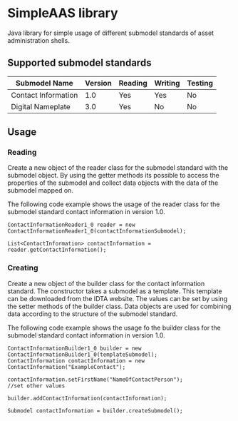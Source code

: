 # SimpleAAS library
Java library for simple usage of different submodel standards of asset administration shells.

## Supported submodel standards
| Submodel Name | Version | Reading | Writing | Testing |
|----|----|----|---------|----|
| Contact Information | 1.0 | Yes | Yes | No |
| Digital Nameplate | 3.0 | Yes | No | No |

## Usage
### Reading
Create a new object of the reader class for the submodel standard with the submodel object.
By using the getter methods its possible to access the properties of the submodel and collect data objects with the data
of the submodel mapped on.

The following code example shows the usage of the reader class for the submodel standard contact information in version 1.0.
```
ContactInformationReader1_0 reader = new ContactInformationReader1_0(contactInformationSubmodel);

List<ContactInformation> contactInformation = reader.getContactInformation();
```
### Creating
Create a new object of the builder class for the contact information standard.
The constructor takes a submodel as a template.
This template can be downloaded from the IDTA website.
The values can be set by using the setter methods of the builder class.
Data objects are used for combining data according to the structure of the submodel standard.

The following code example shows the usage fo the builder class for the submodel standard contact information in version 1.0.
```
ContactInformationBuilder1_0 builder = new ContactInformationBuilder1_0(templateSubmodel);
ContactInformation contactInformation = new ContactInformation("ExampleContact");

contactInformation.setFirstName("NameOfContactPerson");
//set other values

builder.addContactInformation(contactInformation);

Submodel contactInformation = builder.createSubmodel();
```
